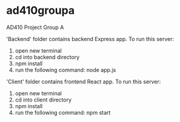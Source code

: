 # ad410groupa
AD410 Project Group A

'Backend' folder contains backend Express app. To run this server:
1. open new terminal
2. cd into backend directory
3. npm install
4. run the following command:
    node app.js

'Client' folder contains frontend React app. To run this server:
1. open new terminal
2. cd into client directory
3. npm install
4. run the following command:
    npm start